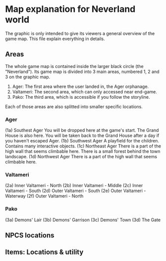 # Map explanation for Neverland world
The graphic is only intended to give its viewers a general overview of the game map. This file explain everything in details.

## Areas
The whole game map is contained inside the larger black circle (the "Neverland"). Its game map is divided into 3 main areas, numbered 1, 2 and 3 on the graphic map.
1. Ager: The first area where the user landed in, the Ager orphanage.
2. Valtameri: The second area, which can only accessed near end-game.
3. Pako: The third area, which is accessible if you follow the storyline.

Each of those areas are also splitted into smaller specific locations.
### Ager 
(1a) Southest Ager
You will be dropped here at the game's start. The Grand House is also here. You will be taken back to the Grand House after a day if you haven't escaped Ager.
(1b) Southwest Ager
A playfield for the children. Contains many interactive objects.
(1c) Northeast Ager
There is a part of the high wall that seems climbable here. There is a small forest behind the town landscape.
(1d) Northwest Ager
There is a part of the high wall that seems climbable here.

### Valtameri
(2a) Inner Valtameri - North
(2b) Inner Valtameri - Middle
(2c) Inner Valtameri - South
(2d) Outer Valtameri - South
(2e) Outer Valtameri - Waterway
(2f) Outer Valtameri - North

### Pako
(3a) Demons' Lair
(3b) Demons' Garrison
(3c) Demons' Town
(3d) The Gate

## NPCS locations

## Items: Locations & utility
